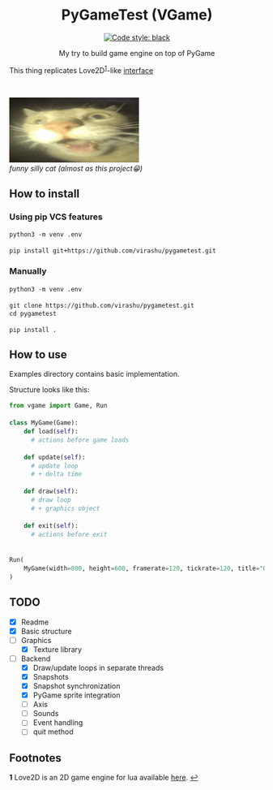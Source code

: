 <h1 align="center">PyGameTest (VGame)</h1>

<p align="center"><a href="https://github.com/psf/black"><img alt="Code style: black" src="https://img.shields.io/badge/code%20style-black-000000.svg"></a>


<p align="center">My try to build game engine on top of PyGame

This thing replicates Love2D<sup id="a1">[1](#f1)</sup>-like [interface](#how-to-use)

<br>

![cat](./.github/cat.webp)
<br>_funny silly cat (almost as this project😁)_


## How to install

### Using pip VCS features
```shell
python3 -m venv .env

pip install git+https://github.com/virashu/pygametest.git
```

### Manually
```shell
python3 -m venv .env

git clone https://github.com/virashu/pygametest.git
cd pygametest

pip install .
```

## How to use

Examples directory contains basic implementation.

Structure looks like this:

```python
from vgame import Game, Run

class MyGame(Game):
    def load(self):
      # actions before game loads

    def update(self):
      # update loop
      # + delta time

    def draw(self):
      # draw loop
      # + graphics object

    def exit(self):
      # actions before exit


Run(
    MyGame(width=800, height=600, framerate=120, tickrate=120, title="Game")
)

```

## TODO

- [x] Readme
- [x] Basic structure
- [ ] Graphics
  - [x] Texture library
- [ ] Backend
  - [x] Draw/update loops in separate threads
  - [x] Snapshots
  - [x] Snapshot synchronization
  - [x] PyGame sprite integration
  - [ ] Axis
  - [ ] Sounds
  - [ ] Event handling
  - [ ] quit method

## Footnotes

<b id="f1">1</b> Love2D is an 2D game engine for lua available [here](https://love2d.org).
[↩](#a1)